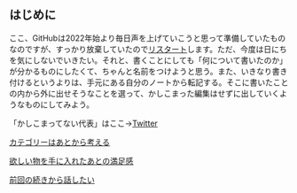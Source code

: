 ## はじめに

ここ、GitHubは2022年始より毎日声を上げていこうと思って準備していたものなのですが、すっかり放棄していたので[リスタート](リスタート.md)します。ただ、今度は日にちを気にしないでいきたい。それと、書くことにしても「何について書いたのか」が分かるものにしたくて、ちゃんと名前をつけようと思う。また、いきなり書き付けるというよりは、手元にある自分のノートから転記する。そこに書いたことの内から外に出せそうなことを選って、かしこまった編集はせずに出していくようなものにしてみよう。

「かしこまってない代表」はここ→[Twitter](https://twitter.com/hnymht)

[カテゴリーはあとから考える](カテゴリーはあとから考える.md)

[欲しい物を手に入れたあとの満足感](欲しい物を手に入れたあとの満足感.md)

[前回の続きから話したい](前回の続きから話したい.md)
